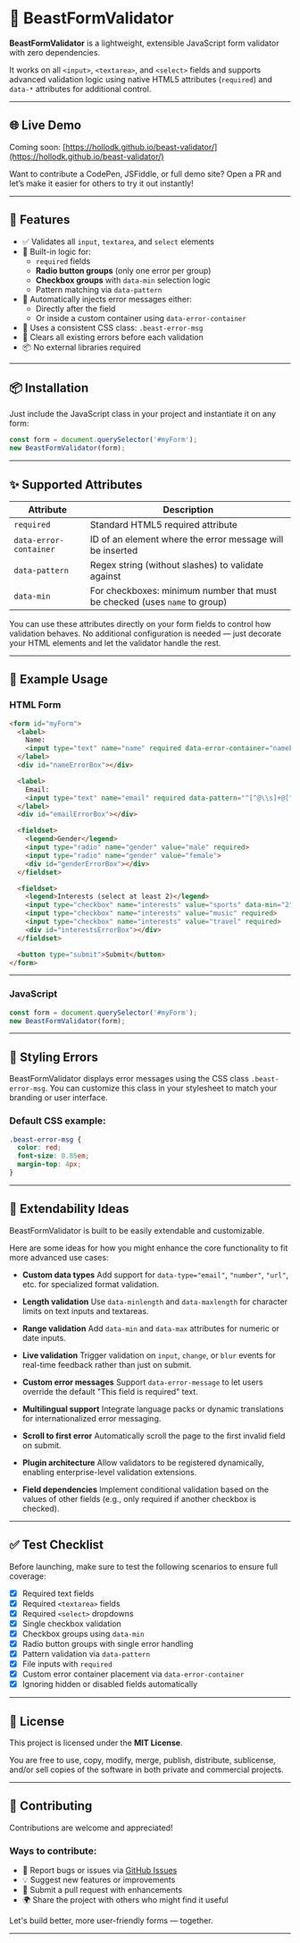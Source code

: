 # 🧠 BeastFormValidator

**BeastFormValidator** is a lightweight, extensible JavaScript form validator with zero dependencies.

It works on all `<input>`, `<textarea>`, and `<select>` fields and supports advanced validation logic using native HTML5 attributes (`required`) and `data-*` attributes for additional control.

---

## 🌐 Live Demo

Coming soon: [https://hollodk.github.io/beast-validator/](https://hollodk.github.io/beast-validator/)

Want to contribute a CodePen, JSFiddle, or full demo site? Open a PR and let’s make it easier for others to try it out instantly!

---

## 🚀 Features

- ✅ Validates all `input`, `textarea`, and `select` elements
- 📌 Built-in logic for:
  - `required` fields
  - **Radio button groups** (only one error per group)
  - **Checkbox groups** with `data-min` selection logic
  - Pattern matching via `data-pattern`
- 🧠 Automatically injects error messages either:
  - Directly after the field
  - Or inside a custom container using `data-error-container`
- 🎨 Uses a consistent CSS class: `.beast-error-msg`
- 🔁 Clears all existing errors before each validation
- 📦 No external libraries required

---

## 📦 Installation

Just include the JavaScript class in your project and instantiate it on any form:

```js
const form = document.querySelector('#myForm');
new BeastFormValidator(form);
```

---

## ✨ Supported Attributes

| Attribute               | Description                                                                 |
|-------------------------|-----------------------------------------------------------------------------|
| `required`              | Standard HTML5 required attribute                                           |
| `data-error-container`  | ID of an element where the error message will be inserted                  |
| `data-pattern`          | Regex string (without slashes) to validate against                         |
| `data-min`              | For checkboxes: minimum number that must be checked (uses `name` to group) |

You can use these attributes directly on your form fields to control how validation behaves. No additional configuration is needed — just decorate your HTML elements and let the validator handle the rest.

---

## 🧪 Example Usage

### HTML Form

```html
<form id="myForm">
  <label>
    Name:
    <input type="text" name="name" required data-error-container="nameErrorBox">
  </label>
  <div id="nameErrorBox"></div>

  <label>
    Email:
    <input type="text" name="email" required data-pattern="^[^@\\s]+@[^@\\s]+\\.[^@\\s]+$" data-error-container="emailErrorBox">
  </label>
  <div id="emailErrorBox"></div>

  <fieldset>
    <legend>Gender</legend>
    <input type="radio" name="gender" value="male" required>
    <input type="radio" name="gender" value="female">
    <div id="genderErrorBox"></div>
  </fieldset>

  <fieldset>
    <legend>Interests (select at least 2)</legend>
    <input type="checkbox" name="interests" value="sports" data-min="2" required>
    <input type="checkbox" name="interests" value="music" required>
    <input type="checkbox" name="interests" value="travel" required>
    <div id="interestsErrorBox"></div>
  </fieldset>

  <button type="submit">Submit</button>
</form>
```

---

### JavaScript

```js
const form = document.querySelector('#myForm');
new BeastFormValidator(form);
```

---

## 🎨 Styling Errors

BeastFormValidator displays error messages using the CSS class `.beast-error-msg`. You can customize this class in your stylesheet to match your branding or user interface.

### Default CSS example:

```css
.beast-error-msg {
  color: red;
  font-size: 0.85em;
  margin-top: 4px;
}
```

---

## 🔧 Extendability Ideas

BeastFormValidator is built to be easily extendable and customizable.

Here are some ideas for how you might enhance the core functionality to fit more advanced use cases:

- **Custom data types**
  Add support for `data-type="email"`, `"number"`, `"url"`, etc. for specialized format validation.

- **Length validation**
  Use `data-minlength` and `data-maxlength` for character limits on text inputs and textareas.

- **Range validation**
  Add `data-min` and `data-max` attributes for numeric or date inputs.

- **Live validation**
  Trigger validation on `input`, `change`, or `blur` events for real-time feedback rather than just on submit.

- **Custom error messages**
  Support `data-error-message` to let users override the default "This field is required" text.

- **Multilingual support**
  Integrate language packs or dynamic translations for internationalized error messaging.

- **Scroll to first error**
  Automatically scroll the page to the first invalid field on submit.

- **Plugin architecture**
  Allow validators to be registered dynamically, enabling enterprise-level validation extensions.

- **Field dependencies**
  Implement conditional validation based on the values of other fields (e.g., only required if another checkbox is checked).

---

## ✅ Test Checklist

Before launching, make sure to test the following scenarios to ensure full coverage:

- [x] Required text fields
- [x] Required `<textarea>` fields
- [x] Required `<select>` dropdowns
- [x] Single checkbox validation
- [x] Checkbox groups using `data-min`
- [x] Radio button groups with single error handling
- [x] Pattern validation via `data-pattern`
- [x] File inputs with `required`
- [x] Custom error container placement via `data-error-container`
- [x] Ignoring hidden or disabled fields automatically

---

## 📄 License

This project is licensed under the **MIT License**.

You are free to use, copy, modify, merge, publish, distribute, sublicense, and/or sell copies of the software in both private and commercial projects.

---

## 🙌 Contributing

Contributions are welcome and appreciated!

### Ways to contribute:

- 🐞 Report bugs or issues via [GitHub Issues](https://github.com/your-username/beastformvalidator/issues)
- 💡 Suggest new features or improvements
- 🤝 Submit a pull request with enhancements
- 🌍 Share the project with others who might find it useful

Let's build better, more user-friendly forms — together.

---

